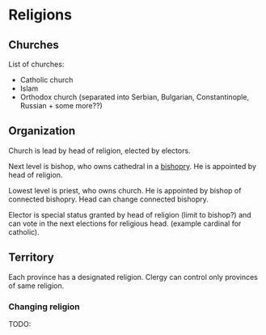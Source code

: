 # Religions

## Churches

List of churches:
* Catholic church
* Islam
* Orthodox church (separated into Serbian, Bulgarian, Constantinople, Russian + some more??)

## Organization

Church is lead by head of religion, elected by electors.

Next level is bishop, who owns cathedral in a [bishopry](https://github.com/lazyGamers/mvp-docs/blob/master/kingdoms/towns.md#bishopry). He is appointed by head of religion.

Lowest level is priest, who owns church. He is appointed by bishop of connected bishopry. Head can change connected bishopry.

Elector is special status granted by head of religion (limit to bishop?) and can vote in the next elections for religious head. (example cardinal for catholic).

## Territory

Each province has a designated religion. Clergy can control only provinces of same religion.

### Changing religion
TODO: